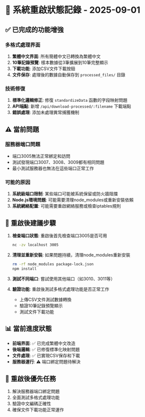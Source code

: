 # 🔄 系統重啟狀態記錄 - 2025-09-01

## ✅ 已完成的功能增強

### 多格式處理界面
1. **繁體中文界面**: 所有簡體中文已轉換為繁體中文
2. **10筆記錄預覽**: 樣本數據從3筆擴展到10筆完整顯示
3. **下載功能**: 添加CSV文件下載按鈕
4. **文件保存**: 處理後的數據自動保存到 `processed_files/` 目錄

### 技術修復
1. **標準化邏輯修正**: 修復 `standardizeData` 函數的字段映射問題
2. **API端點**: 新增 `/api/download-processed/:filename` 下載端點
3. **錯誤處理**: 添加未處理異常捕獲機制

## ⚠️ 當前問題

### 服務器端口問題
- 端口3005無法正常綁定和訪問
- 測試發現端口3007、3008、3009都有相同問題
- 最小測試服務器也無法在這些端口正常工作

### 可能的原因
1. **系統級端口限制**: 某些端口可能被系統保留或防火牆阻擋
2. **Node.js環境問題**: 可能需要清理node_modules或重新安裝依賴
3. **系統網絡配置**: 可能需要重啟網絡服務或檢查iptables規則

## 🔧 重啟後建議步驟

1. **檢查端口狀態**: 重啟後首先檢查端口3005是否可用
   ```bash
   nc -zv localhost 3005
   ```

2. **清理並重新安裝**: 如果問題持續，清理node_modules重新安裝
   ```bash
   rm -rf node_modules package-lock.json
   npm install
   ```

3. **測試不同端口**: 嘗試使用其他端口（如3010、3011等）

4. **驗證功能**: 重啟後測試多格式處理功能是否正常工作
   - 上傳CSV文件測試數據轉換
   - 驗證10筆記錄預覽顯示
   - 測試文件下載功能

## 📊 當前進度狀態

- **前端界面**: ✅ 已完成繁體中文改造
- **後端邏輯**: ✅ 已修復標準化映射問題  
- **文件處理**: ✅ 已實現CSV保存和下載
- **服務器運行**: ⚠️ 端口綁定問題待解決

## 🚀 重啟後優先任務

1. 解決服務器端口綁定問題
2. 全面測試多格式處理功能
3. 驗證中文編碼正確性
4. 確保文件下載功能正常運作